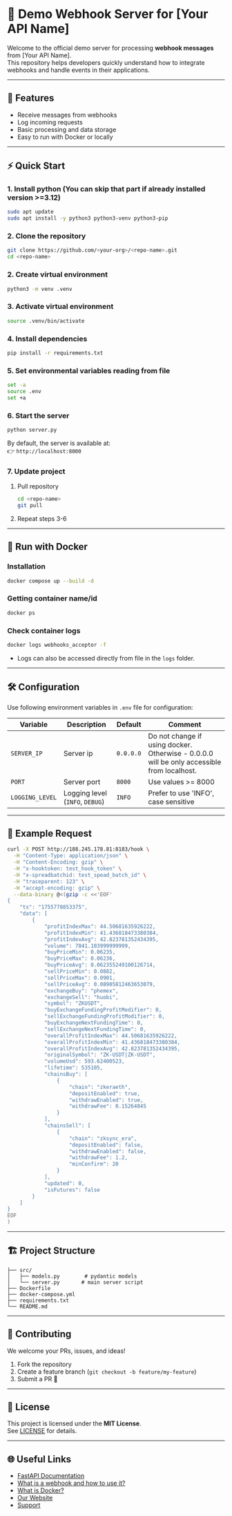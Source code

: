 # 🚀 Demo Webhook Server for [Your API Name]

Welcome to the official demo server for processing **webhook messages** from [Your API Name].  
This repository helps developers quickly understand how to integrate webhooks and handle events in their applications.

---

## 📖 Features

- Receive messages from webhooks  
- Log incoming requests  
- Basic processing and data storage  
- Easy to run with Docker or locally  

---

## ⚡ Quick Start

### 1. Install python (You can skip that part if already installed version >=3.12)
```bash
sudo apt update
sudo apt install -y python3 python3-venv python3-pip
```

### 2. Clone the repository
```bash
git clone https://github.com/<your-org>/<repo-name>.git
cd <repo-name>
```

### 2. Create virtual environment
```bash
python3 -m venv .venv
```

### 3. Activate virtual environment
```bash
source .venv/bin/activate
```

### 4. Install dependencies
```bash
pip install -r requirements.txt
```

### 5. Set environmental variables reading from file
```bash
set -a
source .env
set +a
```

### 6. Start the server
```bash
python server.py
```

By default, the server is available at:  
👉 `http://localhost:8000`

### 7. Update project
1. Pull repository
    ```bash
    cd <repo-name>
    git pull
    ```
2. Repeat steps 3-6

---

## 🐳 Run with Docker
### Installation
```bash
docker compose up --build -d
```
### Getting container name/id
```bash
docker ps
```
### Check container logs
```bash
docker logs webhooks_acceptor -f
```
- Logs can also be accessed directly from file in the `logs` folder. 
---

## 🛠 Configuration

Use following environment variables in `.env` file for configuration:

| Variable       | Description                     | Default | Comment                                                                                    |
|----------------|---------------------------------|---------|--------------------------------------------------------------------------------------------|
| `SERVER_IP`     | Server ip                       | `0.0.0.0` | Do not change if using docker. Otherwise - 0.0.0.0 will be only accessible from localhost. |
| `PORT`         | Server port                     | `8000`  | Use values >= 8000                                                                         |
| `LOGGING_LEVEL` | Logging level (`INFO`, `DEBUG`) | `INFO`  | Prefer to use 'INFO', case sensitive                                                       |

---

## 📩 Example Request

```bash
curl -X POST http://188.245.178.81:8183/hook \
  -H "Content-Type: application/json" \
  -H "Content-Encoding: gzip" \
  -H "x-hooktoken: test_hook_token" \
  -H "x-spreadbatchid: test_spead_batch_id" \
  -H "traceparent: 123" \
  -H "accept-encoding: gzip" \
  --data-binary @<(gzip -c <<'EOF'
{
    "ts": "1755778853375",
    "data": [
        {
            "profitIndexMax": 44.50681635926222,
            "profitIndexMin": 41.436818473380384,
            "profitIndexAvg": 42.823781352434395,
            "volume": 7841.103999999999,
            "buyPriceMin": 0.06235,
            "buyPriceMax": 0.06236,
            "buyPriceAvg": 0.062355249100126714,
            "sellPriceMin": 0.0882,
            "sellPriceMax": 0.0901,
            "sellPriceAvg": 0.08905812463653079,
            "exchangeBuy": "phemex",
            "exchangeSell": "huobi",
            "symbol": "ZKUSDT",
            "buyExchangeFundingProfitModifier": 0,
            "sellExchangeFundingProfitModifier": 0,
            "buyExchangeNextFundingTime": 0,
            "sellExchangeNextFundingTime": 0,
            "overallProfitIndexMax": 44.50681635926222,
            "overallProfitIndexMin": 41.436818473380384,
            "overallProfitIndexAvg": 42.823781352434395,
            "originalSymbol": "ZK-USDT|ZK-USDT",
            "volumeUsd": 593.62400523,
            "lifetime": 535105,
            "chainsBuy": [
                {
                    "chain": "zkeraeth",
                    "depositEnabled": true,
                    "withdrawEnabled": true,
                    "withdrawFee": 0.15264845
                }
            ],
            "chainsSell": [
                {
                    "chain": "zksync_era",
                    "depositEnabled": false,
                    "withdrawEnabled": false,
                    "withdrawFee": 1.2,
                    "minConfirm": 20
                }
            ],
            "updated": 0,
            "isFutures": false
        }
    ]
}
EOF
)
```

---

## 🏗 Project Structure
```
├── src/
│   ├── models.py        # pydantic models
│   └── server.py       # main server script
├── Dockerfile
├── docker-compose.yml
├── requirements.txt
└── README.md
```

---

## 🤝 Contributing
We welcome your PRs, issues, and ideas!  

1. Fork the repository  
2. Create a feature branch (`git checkout -b feature/my-feature`)  
3. Submit a PR 🚀  

---

## 📜 License
This project is licensed under the **MIT License**.  
See [LICENSE](./LICENSE) for details.

---

## 🌐 Useful Links
- [FastAPI Documentation](https://fastapi.tiangolo.com/)
- [What is a webhook and how to use it?](https://www.geeksforgeeks.org/blogs/what-is-a-webhook-and-how-to-use-it/)
- [What is Docker?](https://docs.docker.com/get-started/docker-overview/)
- [Our Website](https://arbitragescanner.io/)  
- [Support](mailto:support@your-company.com)  
